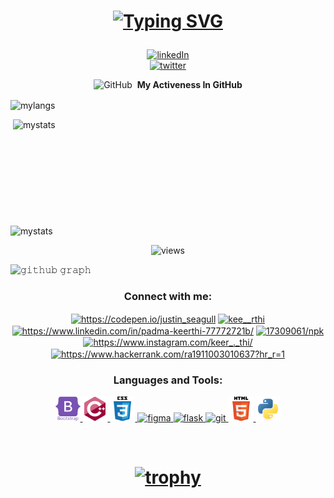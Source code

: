 
<h1 align="center">
  
[![Typing SVG](https://readme-typing-svg.herokuapp.com?font=Satisfy&color=%23F74F80&size=35&center=true&vCenter=true&lines=++++Hi..+It's++Keerthi++here..;++++A++Python++Developer;++++AI+%2C+ML++enthusiast)](https://git.io/typing-svg)
</h1>


<p align="center">
  
  <a href="https://www.linkedin.com/in/padma-keerthi-77772721b/">
     <img  src="https://img.shields.io/badge/linkedin-0A66C2?style=for-the-badge&logo=linkedin&logoColor=white" alt="linkedIn">
  <a/>
    <br>
  <a href="https://twitter.com/Kee__rthi?s=09">
     <img  src="https://img.shields.io/badge/twitter-1DA1F2?style=for-the-badge&logo=twitter&logoColor=white" alt="twitter">
    </a> 
<p/>

    
    
    
    
    
    
    
  
<p align="center">
 <img src="https://media.giphy.com/media/W5eoZHPpUx9sapR0eu/giphy.gif" width="50" alt="GitHub"/>&nbsp;
  <b>My Activeness In GitHub</b>
    </p>
    
<p><img align="center" src="https://github-readme-stats.vercel.app/api/top-langs?username=npkeerthi&show_icons=true&locale=en&layout=compact&theme=radical" alt="mylangs" width="500" /></p>
    
<p><img align="right" src="https://github-readme-stats.vercel.app/api?username=npkeerthi&show_icons=true&locale=en&theme=radical" alt="mystats" width="500" /></p>
    
<p><br><br><br><br><br><br><br><br><br><br><img src="https://github-readme-streak-stats.herokuapp.com/?user=npkeerthi&theme=radical" alt="mystats" width="500" /></p>
    
    
<p align="center" width="100"><img  src="https://komarev.com/ghpvc/?username=npkeerthi&color=4f0234" alt="views"></p>

<!-- 
    
<br><br><br><br><br><br><br><br> -->
    
    
 ![𝚐𝚒𝚝𝚑𝚞𝚋 𝚐𝚛𝚊𝚙𝚑](https://activity-graph.herokuapp.com/graph?username=npkeerthi&theme=radical&hide_border=true&area=true)


    
    
    
    
    
    
    
    
    
    
    
    
    
    
    
    
    
    
    

<h3 align="center" >Connect with me:</h3>
<p align="center">
<a href="https://codepen.io/Justin_Seagull" target="blank"><img align="center" src="https://raw.githubusercontent.com/rahuldkjain/github-profile-readme-generator/master/src/images/icons/Social/codepen.svg" alt="https://codepen.io/justin_seagull" height="30" width="40" /></a>
<a href="https://twitter.com/kee__rthi" target="blank"><img align="center" src="https://raw.githubusercontent.com/rahuldkjain/github-profile-readme-generator/master/src/images/icons/Social/twitter.svg" alt="kee__rthi" height="30" width="40" /></a>
<a href="https://www.linkedin.com/in/padma-keerthi-77772721b/" target="blank"><img align="center" src="https://raw.githubusercontent.com/rahuldkjain/github-profile-readme-generator/master/src/images/icons/Social/linked-in-alt.svg" alt="https://www.linkedin.com/in/padma-keerthi-77772721b/" height="30" width="40" /></a>
<a href="https://stackoverflow.com/users/17309061/npk" target="blank"><img align="center" src="https://raw.githubusercontent.com/rahuldkjain/github-profile-readme-generator/master/src/images/icons/Social/stack-overflow.svg" alt="17309061/npk" height="30" width="40" /></a>
<a href="https://www.instagram.com/keer_._thi/" target="blank"><img align="center" src="https://raw.githubusercontent.com/rahuldkjain/github-profile-readme-generator/master/src/images/icons/Social/instagram.svg" alt="https://www.instagram.com/keer_._thi/" height="30" width="40" /></a>
<a href="https://www.hackerrank.com/ra1911003010637?hr_r=1" target="blank"><img align="center" src="https://raw.githubusercontent.com/rahuldkjain/github-profile-readme-generator/master/src/images/icons/Social/hackerrank.svg" alt="https://www.hackerrank.com/ra1911003010637?hr_r=1" height="30" width="40" /></a>
</p>

<h3 align="center">Languages and Tools:</h3>
<p align="center"> <a href="https://getbootstrap.com" target="_blank" rel="noreferrer"> <img src="https://raw.githubusercontent.com/devicons/devicon/master/icons/bootstrap/bootstrap-plain-wordmark.svg" alt="bootstrap" width="40" height="40"/> </a> <a href="https://www.w3schools.com/cpp/" target="_blank" rel="noreferrer"> <img src="https://raw.githubusercontent.com/devicons/devicon/master/icons/cplusplus/cplusplus-original.svg" alt="cplusplus" width="40" height="40"/> </a> <a href="https://www.w3schools.com/css/" target="_blank" rel="noreferrer"> <img src="https://raw.githubusercontent.com/devicons/devicon/master/icons/css3/css3-original-wordmark.svg" alt="css3" width="40" height="40"/> </a> <a href="https://www.figma.com/" target="_blank" rel="noreferrer"> <img src="https://www.vectorlogo.zone/logos/figma/figma-icon.svg" alt="figma" width="40" height="40"/> </a> <a href="https://flask.palletsprojects.com/" target="_blank" rel="noreferrer"> <img src="https://www.vectorlogo.zone/logos/pocoo_flask/pocoo_flask-icon.svg" alt="flask" width="40" height="40"/> </a> <a href="https://git-scm.com/" target="_blank" rel="noreferrer"> <img src="https://www.vectorlogo.zone/logos/git-scm/git-scm-icon.svg" alt="git" width="40" height="40"/> </a> <a href="https://www.w3.org/html/" target="_blank" rel="noreferrer"> <img src="https://raw.githubusercontent.com/devicons/devicon/master/icons/html5/html5-original-wordmark.svg" alt="html5" width="40" height="40"/> </a> <a href="https://www.python.org" target="_blank" rel="noreferrer"> <img src="https://raw.githubusercontent.com/devicons/devicon/master/icons/python/python-original.svg" alt="python" width="40" height="40"/> </a> </p>


    
   <br>
   <h1 align="center">
    
  [![trophy](https://github-profile-trophy.vercel.app/?username=npkeerthi&theme=darkhub&column=3&margin-w=15&margin-h=15)](https://github.com/npkeerthi/github-profile-trophy)
</h1>
    
    
<!-- vision-friendly-dark -->
<!--
- 👋 Hi, I’m @npkeerthi
- ![ Alt text](https://c.tenor.com/BKA6WA2IvPUAAAAj/hi-there.gif)
- 👀 I’m interested in drawing,arts,singing
- ✔  I'm a CPP, Python programmer
- 🌱 I’m currently learning Python and webdev
- 📫 How to reach me ... umm can find my twitter account? maybe if u can 
 -->
<!---
https://c.tenor.com/PJ4-hzHhDyEAAAAC/hi-hey.gif
npkeerthi/npkeerthi is a ✨ special ✨ repository because its `README.md` (this file) appears on your GitHub profile.
You can click the Preview link to take a look at your changes.
--->
